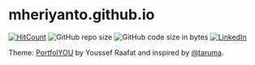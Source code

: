 # mheriyanto.github.io

[![HitCount](http://hits.dwyl.com/mheriyanto/mheriyanto.github.io.svg)](http://hits.dwyl.com/mheriyanto/mheriyanto.github.io)
![GitHub repo size](https://img.shields.io/github/repo-size/mheriyanto/mheriyanto.github.io)
![GitHub code size in bytes](https://img.shields.io/github/languages/code-size/mheriyanto/mheriyanto.github.io)
[![LinkedIn](https://img.shields.io/badge/-LinkedIn-black.svg?style=flat&logo=linkedin&colorB=555)](https://id.linkedin.com/in/mheriyanto)


Theme: [PortfolYOU](https://github.com/YoussefRaafatNasry/portfolYOU) by Youssef Raafat and inspired by [@taruma](https://github.com/taruma/taruma.github.io).